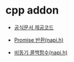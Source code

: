 # cpp addon

* [공식문서 제공코드](https://github.com/pjt3591oo/addon-sample/tree/master/official)

* [Promise 반환(napi.h)](https://github.com/pjt3591oo/addon-sample/tree/master/promise)

* [비동기 콜백함수(napi.h)](https://github.com/pjt3591oo/addon-sample/tree/master/asyncCallback)